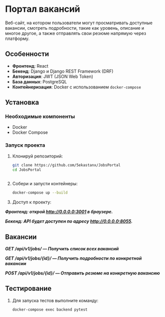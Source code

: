 # Портал вакансий

Веб-сайт, на котором пользователи могут просматривать доступные вакансии, смотреть подробности, такие как уровень, описание и многое другое, а также отправлять свои резюме напрямую через платформу.

## Особенности
 
- **Фронтенд**: React
- **Бекенд**: Django и Django REST Framework (DRF)
- **Авторизация**: JWT (JSON Web Token)
- **База данных**: PostgreSQL
- **Контейнеризация**: Docker с использованием `docker-compose`
 
## Установка

### Необходимые компоненты

- Docker
- Docker Compose

### Запуск проекта

1. Клонируй репозиторий:

   ```bash
   git clone https://github.com/5ekastanx/JobsPortal
   cd JobsPortal
 
2. Собери и запусти контейнеры:
    ```bash
    docker-compose up --build

3. Доступ к проекту:

***Фронтенд: открой http://0.0.0.0:3001 в браузере.***

***Бекенд: API будет доступен по адресу http://0.0.0.0:8055.***


## Вакансии
***GET /api/v1/jobs/ — Получить список всех вакансий***

***GET /api/v1/jobs/{id}/ — Получить подробности по конкретной вакансии***

***POST /api/v1/jobs/{id}/ — Отправить резюме на конкретную вакансию***

## Тестирование
1. Для запуска тестов выполните команду:
    ```bash
    docker-compose exec backend pytest
